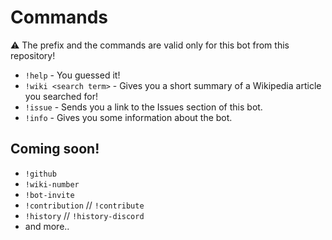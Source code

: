 # Commands

⚠️ The prefix and the commands are valid only for this bot from this repository!

- ``!help`` - You guessed it!
- ``!wiki <search term>`` - Gives you a short summary of a Wikipedia article you searched for! 
- ``!issue`` - Sends you a link to the Issues section of this bot.
- ``!info`` - Gives you some information about the bot.

## Coming soon!

- ``!github``
- ``!wiki-number``
- ``!bot-invite``
- ``!contribution`` // ``!contribute``
- ``!history`` // ``!history-discord``
- and more..